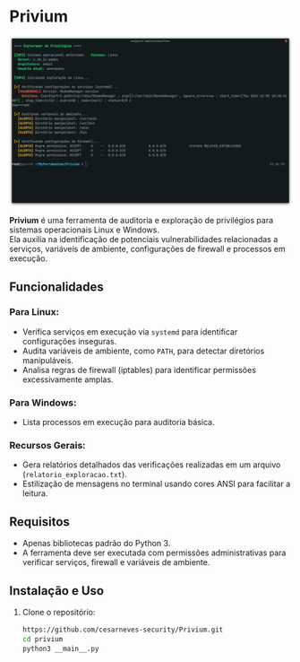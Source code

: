 # Privium

<p align="center">
  <a href="https://github.com/cesarneves-security/Privium.git"><img src="/img/1.png" alt="PRIVIUM"></a>
</p>

**Privium** é uma ferramenta de auditoria e exploração de privilégios para sistemas operacionais Linux e Windows.  
Ela auxilia na identificação de potenciais vulnerabilidades relacionadas a serviços, variáveis de ambiente, configurações de firewall e processos em execução.

## Funcionalidades

### Para Linux:
- Verifica serviços em execução via `systemd` para identificar configurações inseguras.
- Audita variáveis de ambiente, como `PATH`, para detectar diretórios manipuláveis.
- Analisa regras de firewall (iptables) para identificar permissões excessivamente amplas.

### Para Windows:
- Lista processos em execução para auditoria básica.

### Recursos Gerais:
- Gera relatórios detalhados das verificações realizadas em um arquivo (`relatorio_exploracao.txt`).
- Estilização de mensagens no terminal usando cores ANSI para facilitar a leitura.

## Requisitos
- Apenas bibliotecas padrão do Python 3.
- A ferramenta deve ser executada com permissões administrativas para verificar serviços, firewall e variáveis de ambiente.

## Instalação e Uso

1. Clone o repositório:
   ```bash
   https://github.com/cesarneves-security/Privium.git
   cd privium
   python3 __main__.py
